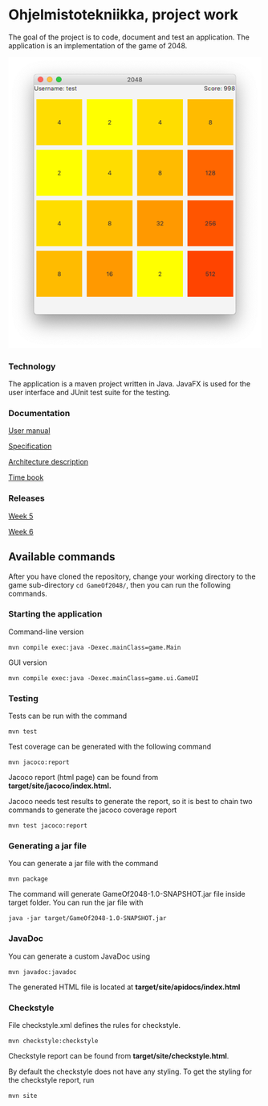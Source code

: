 # Ohjelmistotekniikka, project work

The goal of the project is to code, document and test an application. The application is an implementation of the game of 2048.

![game_screenshot](https://raw.githubusercontent.com/yusifsalam/ot-harjoitustyo/master/documentation/images/screenshot.png)

### Technology
The application is a maven project written in Java. JavaFX is used for the user interface and JUnit test suite for the testing. 
### Documentation
[User manual](https://github.com/yusifsalam/ot-harjoitustyo/blob/master/documentation/user_manual.md)

[Specification](https://github.com/yusifsalam/ot-harjoitustyo/blob/master/documentation/specification.md)

[Architecture description](https://github.com/yusifsalam/ot-harjoitustyo/blob/master/documentation/architecture.md)

[Time book](https://github.com/yusifsalam/ot-harjoitustyo/blob/master/documentation/work_hours.md)

### Releases
[Week 5](https://github.com/yusifsalam/ot-harjoitustyo/releases/tag/1.0)

[Week 6](https://github.com/yusifsalam/ot-harjoitustyo/releases/tag/1.1)

## Available commands
After you have cloned the repository, change your working directory to the game sub-directory `cd GameOf2048/`, then you can run the following commands. 
### Starting the application
Command-line version
```
mvn compile exec:java -Dexec.mainClass=game.Main
```
GUI version
```
mvn compile exec:java -Dexec.mainClass=game.ui.GameUI
```
### Testing
Tests can be run with the command
```
mvn test
```
Test coverage can be generated with the following command
```
mvn jacoco:report
```
Jacoco report (html page) can be found from **target/site/jacoco/index.html.** 

Jacoco needs test results to generate the report, so it is best to chain two commands to generate the jacoco coverage report
```
mvn test jacoco:report
``` 
### Generating a jar file
You can generate a jar file with the command 
```
mvn package
```
The command will generate GameOf2048-1.0-SNAPSHOT.jar file inside target folder. You can run the jar file with 
```
java -jar target/GameOf2048-1.0-SNAPSHOT.jar
```
### JavaDoc
You can generate a custom JavaDoc using
```
mvn javadoc:javadoc
```
The generated HTML file is located at **target/site/apidocs/index.html**
### Checkstyle
File checkstyle.xml defines the rules for checkstyle.
```
mvn checkstyle:checkstyle
``` 
Checkstyle report can be found from **target/site/checkstyle.html**.

By default the checkstyle does not have any styling. To get the styling for the checkstyle report, run 
```
mvn site
```
